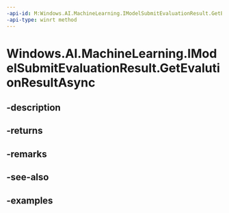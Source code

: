 ```yaml
---
-api-id: M:Windows.AI.MachineLearning.IModelSubmitEvaluationResult.GetEvalutionResultAsync
-api-type: winrt method
---
```


<!-- Method syntax.
public IAsyncOperation<IModelEvaluationResult> IModelSubmitEvaluationResult.GetEvalutionResultAsync()
-->

# Windows.AI.MachineLearning.IModelSubmitEvaluationResult.GetEvalutionResultAsync

## -description

## -returns

## -remarks

## -see-also

## -examples

